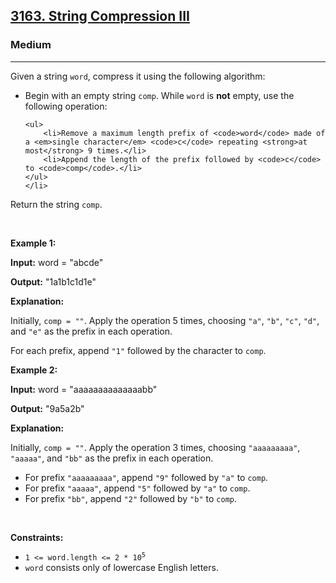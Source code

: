 <h2><a href="https://leetcode.com/problems/string-compression-iii/?envType=daily-question&envId=2025-03-21">3163. String Compression III</a></h2><h3>Medium</h3><hr><p>Given a string <code>word</code>, compress it using the following algorithm:</p>

<ul>
	<li>Begin with an empty string <code>comp</code>. While <code>word</code> is <strong>not</strong> empty, use the following operation:

	<ul>
		<li>Remove a maximum length prefix of <code>word</code> made of a <em>single character</em> <code>c</code> repeating <strong>at most</strong> 9 times.</li>
		<li>Append the length of the prefix followed by <code>c</code> to <code>comp</code>.</li>
	</ul>
	</li>
</ul>

<p>Return the string <code>comp</code>.</p>

<p>&nbsp;</p>
<p><strong class="example">Example 1:</strong></p>

<div class="example-block">
<p><strong>Input:</strong> <span class="example-io">word = &quot;abcde&quot;</span></p>

<p><strong>Output:</strong> <span class="example-io">&quot;1a1b1c1d1e&quot;</span></p>

<p><strong>Explanation:</strong></p>

<p>Initially, <code>comp = &quot;&quot;</code>. Apply the operation 5 times, choosing <code>&quot;a&quot;</code>, <code>&quot;b&quot;</code>, <code>&quot;c&quot;</code>, <code>&quot;d&quot;</code>, and <code>&quot;e&quot;</code> as the prefix in each operation.</p>

<p>For each prefix, append <code>&quot;1&quot;</code> followed by the character to <code>comp</code>.</p>
</div>

<p><strong class="example">Example 2:</strong></p>

<div class="example-block">
<p><strong>Input:</strong> <span class="example-io">word = &quot;aaaaaaaaaaaaaabb&quot;</span></p>

<p><strong>Output:</strong> <span class="example-io">&quot;9a5a2b&quot;</span></p>

<p><strong>Explanation:</strong></p>

<p>Initially, <code>comp = &quot;&quot;</code>. Apply the operation 3 times, choosing <code>&quot;aaaaaaaaa&quot;</code>, <code>&quot;aaaaa&quot;</code>, and <code>&quot;bb&quot;</code> as the prefix in each operation.</p>

<ul>
	<li>For prefix <code>&quot;aaaaaaaaa&quot;</code>, append <code>&quot;9&quot;</code> followed by <code>&quot;a&quot;</code> to <code>comp</code>.</li>
	<li>For prefix <code>&quot;aaaaa&quot;</code>, append <code>&quot;5&quot;</code> followed by <code>&quot;a&quot;</code> to <code>comp</code>.</li>
	<li>For prefix <code>&quot;bb&quot;</code>, append <code>&quot;2&quot;</code> followed by <code>&quot;b&quot;</code> to <code>comp</code>.</li>
</ul>
</div>

<p>&nbsp;</p>
<p><strong>Constraints:</strong></p>

<ul>
	<li><code>1 &lt;= word.length &lt;= 2 * 10<sup>5</sup></code></li>
	<li><code>word</code> consists only of lowercase English letters.</li>
</ul>
